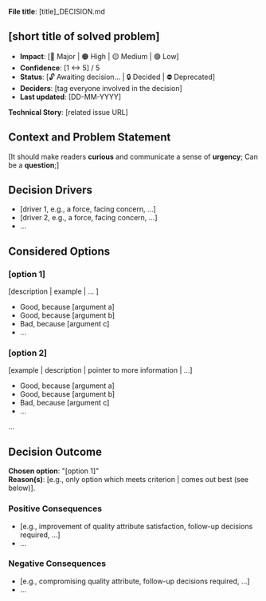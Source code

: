 **File title**: [title]\_DECISION.md

## [short title of solved problem]

- **Impact**: [🔴 Major | 🟠 High | 🟡 Medium | 🟢 Low]
- **Confidence**: [1 <-> 5] / 5️
- **Status**: [🔓 Awaiting decision... | 🔒 Decided | ⛔ Deprecated]
- **Deciders**: [tag everyone involved in the decision]
- **Last updated**: [DD-MM-YYYY]

**Technical Story**: [related issue URL] <!-- optional -->

## Context and Problem Statement

[It should make readers **curious** and communicate a sense of **urgency**; Can be a **question**;]

## Decision Drivers <!-- optional -->

- [driver 1, e.g., a force, facing concern, …]
- [driver 2, e.g., a force, facing concern, …]
- … <!-- numbers of drivers can vary -->

## Considered Options

### [option 1]

[description | example | … ] <!-- optional -->

- Good, because [argument a]
- Good, because [argument b]
- Bad, because [argument c]
- … <!-- numbers of pros and cons can vary -->

### [option 2]

[example | description | pointer to more information | …] <!-- optional -->

- Good, because [argument a]
- Good, because [argument b]
- Bad, because [argument c]
- … <!-- numbers of pros and cons can vary -->

...

## Decision Outcome

**Chosen option**: "[option 1]"  
**Reason(s)**: [e.g., only option which meets criterion | comes out best (see below)].

### Positive Consequences <!-- optional -->

- [e.g., improvement of quality attribute satisfaction, follow-up decisions required, …]
- …

### Negative Consequences <!-- optional -->

- [e.g., compromising quality attribute, follow-up decisions required, …]
- …
